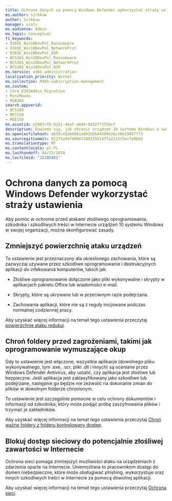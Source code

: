 ```yaml
---
title: Ochrona danych za pomocą Windows Defender wykorzystać straży ustawienia
ms.author: sirkkuw
author: Sirkkuw
manager: scotv
ms.audience: Admin
ms.topic: conceptual
f1_keywords:
- O365E_Win10DevPol_Ransomware
- O365E_Win10DevPol_NetworkProt
- O365E_Win10DevPol_ASR
- BCS365_Win10DevPol_Ransomware
- BCS365_Win10DevPol_NetworkProt
- BCS365_Win10DevPol_ASR
ms.service: o365-administration
localization_priority: Normal
ms.collection: M365-subscription-management
ms.custom:
- Core_O365Admin_Migration
- MiniMaven
- MSB365
search.appverid:
- BCS160
- MET150
- MOE150
ms.assetid: e298fcf8-0151-46af-a644-9d327f3f5bc7
description: Dowiedz się, jak chronić urządzeń 10 systemu Windows w swojej organizacji przed atakami złośliwego oprogramowania, szkodnika i szkodliwą zawartością w Internecie.
ms.openlocfilehash: eb55c41b66061a092b5b44509e26c50e19457ff3
ms.sourcegitcommit: 81273a9df49647286235b187fa2213c5ec7e8b62
ms.translationtype: MT
ms.contentlocale: pl-PL
ms.lasthandoff: 04/23/2019
ms.locfileid: "32285881"
---
```

# <a name="protect-your-data-with-windows-defender-exploit-guard-settings"></a>Ochrona danych za pomocą Windows Defender wykorzystać straży ustawienia

Aby pomóc w ochronie przed atakami złośliwego oprogramowania, szkodnika i szkodliwych treści w Internecie urządzeń 10 systemu Windows w swojej organizacji, można skonfigurować zasady.
  
## <a name="reduce-the-attack-surface-of-devices"></a>Zmniejszyć powierzchnię ataku urządzeń

To ustawienie jest przeznaczony dla określonego zachowania, które są zazwyczaj używane przez szkodliwe oprogramowanie i destrukcyjnych aplikacji do infekowania komputerów, takich jak:
  
- Złośliwe oprogramowanie dołączone jako pliki wykonywalne i skrypty w aplikacjach pakietu Office lub wiadomości e-mail.
    
- Skrypty, które są ukrywane lub w przeciwnym razie podejrzana.
    
- Zachowania aplikacji, które nie są z reguły inicjowane podczas normalnej codziennej pracy.
    
Aby uzyskać więcej informacji na temat tego ustawienia przeczytaj [powierzchnie ataku redukuj](https://go.microsoft.com/fwlink/?linkid=870417).
  
## <a name="protect-folders-from-threats-such-as-ransomware"></a>Chroń foldery przed zagrożeniami, takimi jak oprogramowanie wymuszające okup

Gdy to ustawienie jest włączone, wszystkie aplikacje (dowolnego pliku wykonywalnego, tym .exe, .scr, pliki .dll i innych) są oceniane przez Windows Defender Antivirus, aby ustalić, czy aplikacja jest złośliwe lub bezpieczne. Jeśli aplikacja jest zaklasyfikowany jako szkodliwe lub podejrzane, następnie go będzie nie zezwolić na dokonanie zmian do plików w dowolnym folderze chronionym.
  
To ustawienie jest szczególnie pomocne w celu ochrony dokumentów i informacji od szkodnika, który może podjąć próbę zaszyfrowania plików i trzymać je zakładników.
  
Aby uzyskać więcej informacji na temat tego ustawienia przeczytaj [Chroń ważne foldery z folderu kontrolowany dostęp](https://go.microsoft.com/fwlink/?linkid=870418).
  
## <a name="prevent-network-access-to-potentially-malicious-content-on-the-internet"></a>Blokuj dostęp sieciowy do potencjalnie złośliwej zawartości w Internecie

Ochrona sieci pomaga zmniejszyć możliwości ataku na urządzeniach z zdarzenia oparte na Internecie. Uniemożliwia to pracownikom dostęp do domen niebezpieczne, które może obsługiwać phishing, wykorzystuje oraz innych szkodliwych treści w Internecie za pomocą dowolnej aplikacji.
  
Aby uzyskać więcej informacji na temat tego ustawienia przeczytaj [Ochrona sieci](https://go.microsoft.com/fwlink/?linkid=870419).
  

